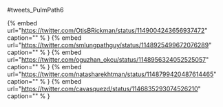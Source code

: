 #tweets_PulmPath6

{% embed url="https://twitter.com/OtisBRickman/status/1149004243656937472"  caption="" % }
{% embed url="https://twitter.com/smlungpathguy/status/1148925499672076289"  caption="" % }
{% embed url="https://twitter.com/oguzhan_okcu/status/1148956324052525057"  caption="" % }
{% embed url="https://twitter.com/natasharekhtman/status/1148799420487614465"  caption="" % }
{% embed url="https://twitter.com/cavasquezd/status/1146835293074526210"  caption="" % }

